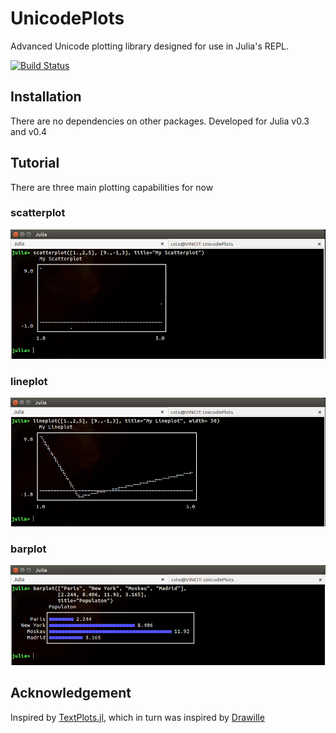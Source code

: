 # UnicodePlots

Advanced Unicode plotting library designed for use in Julia's REPL.

[![Build Status](https://travis-ci.org/Evizero/UnicodePlots.jl.svg?branch=master)](https://travis-ci.org/Evizero/UnicodePlots.jl)

## Installation

There are no dependencies on other packages. Developed for Julia v0.3 and v0.4

## Tutorial

There are three main plotting capabilities for now

### scatterplot

![Scatterplot Screenshot](doc/img/scatter.png)

### lineplot

![Lineplot Screenshot](doc/img/line.png)

### barplot

![Barplot Screenshot](doc/img/barplot.png)

## Acknowledgement

Inspired by [TextPlots.jl](https://github.com/sunetos/TextPlots.jl), which in turn was inspired by [Drawille](https://github.com/asciimoo/drawille)
